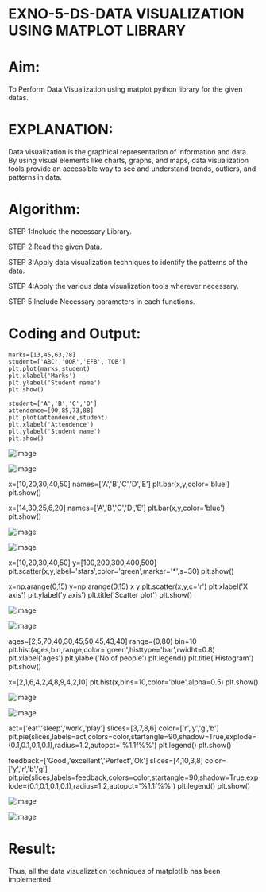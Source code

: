 # EXNO-5-DS-DATA VISUALIZATION USING MATPLOT LIBRARY

# Aim:
  To Perform Data Visualization using matplot python library for the given datas.

# EXPLANATION:
Data visualization is the graphical representation of information and data. By using visual elements like charts, graphs, and maps, data visualization tools provide an accessible way to see and understand trends, outliers, and patterns in data.

# Algorithm:
STEP 1:Include the necessary Library.

STEP 2:Read the given Data.

STEP 3:Apply data visualization techniques to identify the patterns of the data.

STEP 4:Apply the various data visualization tools wherever necessary.

STEP 5:Include Necessary parameters in each functions.

# Coding and Output:
```
marks=[13,45,63,78]
student=['ABC','QOR','EFB','TOB']
plt.plot(marks,student)
plt.xlabel('Marks')
plt.ylabel('Student name')
plt.show()

student=['A','B','C','D']
attendence=[90,85,73,88]
plt.plot(attendence,student)
plt.xlabel('Attendence')
plt.ylabel('Student name')
plt.show()
```

![image](https://github.com/Preetha-Senthamilan/EXNO-5-DS/assets/119390282/0d5ed8ba-f862-424d-9d6a-032781766af1)


![image](https://github.com/Preetha-Senthamilan/EXNO-5-DS/assets/119390282/5fa17750-9965-4afd-9f37-832a496447e6)


x=[10,20,30,40,50]
names=['A','B','C','D','E']
plt.bar(x,y,color='blue')
plt.show()

x=[14,30,25,6,20]
names=['A','B','C','D','E']
plt.bar(x,y,color='blue')
plt.show()



![image](https://github.com/Preetha-Senthamilan/EXNO-5-DS/assets/119390282/b23269fd-bb73-4571-9415-f14a470114e7)


![image](https://github.com/Preetha-Senthamilan/EXNO-5-DS/assets/119390282/4b2ec009-6dc7-4723-ab24-2adb8c56c53b)


x=[10,20,30,40,50]
y=[100,200,300,400,500]
plt.scatter(x,y,label='stars',color='green',marker='*',s=30)
plt.show()

x=np.arange(0,15)
y=np.arange(0,15)
x
y
plt.scatter(x,y,c='r')
plt.xlabel('X axis')
plt.ylabel('y axis')
plt.title('Scatter plot')
plt.show()


![image](https://github.com/Preetha-Senthamilan/EXNO-5-DS/assets/119390282/d0f50b4a-0492-40db-baf3-a1ebff3c2550)

![image](https://github.com/Preetha-Senthamilan/EXNO-5-DS/assets/119390282/31e0a021-509b-4722-860a-6ede20576c3a)

ages=[2,5,70,40,30,45,50,45,43,40]
range=(0,80)
bin=10
plt.hist(ages,bin,range,color='green',histtype='bar',rwidht=0.8)
plt.xlabel('ages')
plt.ylabel('No of people')
plt.legend()
plt.title('Histogram')
plt.show()

x=[2,1,6,4,2,4,8,9,4,2,10]
plt.hist(x,bins=10,color='blue',alpha=0.5)
plt.show()


![image](https://github.com/Preetha-Senthamilan/EXNO-5-DS/assets/119390282/8fb4a798-e9ca-46c7-9a22-ed52737d4043)

![image](https://github.com/Preetha-Senthamilan/EXNO-5-DS/assets/119390282/75962f3a-2745-44fb-950b-c0813f7f42b0)


act=['eat','sleep','work','play']
slices=[3,7,8,6]
color=['r','y','g','b']
plt.pie(slices,labels=act,colors=color,startangle=90,shadow=True,explode=(0.1,0.1,0.1,0.1),radius=1.2,autopct='%1.1f%%')
plt.legend()
plt.show()

feedback=['Good','excellent','Perfect','Ok']
slices=[4,10,3,8]
color=['y','r','b','g']
plt.pie(slices,labels=feedback,colors=color,startangle=90,shadow=True,explode=(0.1,0.1,0.1,0.1),radius=1.2,autopct='%1.1f%%')
plt.legend()
plt.show()


![image](https://github.com/Preetha-Senthamilan/EXNO-5-DS/assets/119390282/3dbed989-e29a-4059-b227-4749e8142b2a)


![image](https://github.com/Preetha-Senthamilan/EXNO-5-DS/assets/119390282/ddcbbe68-a956-45da-95b0-d90cce6ecf56)


# Result:
Thus, all the data visualization techniques of matplotlib has been implemented.
